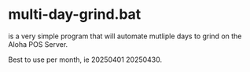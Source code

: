

# multi-day-grind.bat 
is a very simple program that will automate mutliple days to grind on the Aloha POS Server. 

Best to use per month, ie 20250401 20250430. 
